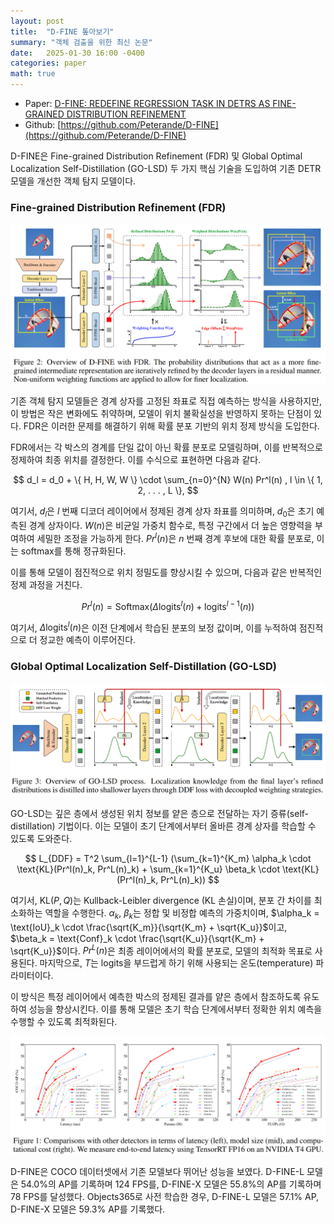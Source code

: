 ```yaml
---
layout: post
title:  "D-FINE 톺아보기"
summary: "객체 검출을 위한 최신 논문"
date:   2025-01-30 16:00 -0400
categories: paper
math: true
---
```


- Paper: [D-FINE: REDEFINE REGRESSION TASK IN DETRS AS FINE-GRAINED DISTRIBUTION REFINEMENT](https://arxiv.org/pdf/2410.13842)
- Github: [https://github.com/Peterande/D-FINE](https://github.com/Peterande/D-FINE)

D-FINE은 Fine-grained Distribution Refinement (FDR) 및 Global Optimal Localization Self-Distillation (GO-LSD) 두 가지 핵심 기술을 도입하여 기존 DETR 모델을 개선한 객체 탐지 모델이다.

### Fine-grained Distribution Refinement (FDR)



![1](/assets/img/post_img/dfine/1.png)



기존 객체 탐지 모델들은 경계 상자를 고정된 좌표로 직접 예측하는 방식을 사용하지만, 이 방법은 작은 변화에도 취약하며, 모델이 위치 불확실성을 반영하지 못하는 단점이 있다. FDR은 이러한 문제를 해결하기 위해 확률 분포 기반의 위치 정제 방식을 도입한다.

FDR에서는 각 박스의 경계를 단일 값이 아닌 확률 분포로 모델링하며, 이를 반복적으로 정제하여 최종 위치를 결정한다. 이를 수식으로 표현하면 다음과 같다.

$$
d_l = d_0 +  \{ H, H, W, W \} \cdot \sum_{n=0}^{N} W(n) Pr^l(n)
, l \in \{ 1, 2, . . . , L \},
$$

여기서, $d_l$은 $l$ 번째 디코더 레이어에서 정제된 경계 상자 좌표를 의미하며, $d_0$은 초기 예측된 경계 상자이다. $W(n)$은 비균일 가중치 함수로, 특정 구간에서 더 높은 영향력을 부여하여 세밀한 조정을 가능하게 한다. $Pr^l(n)$은 $n$ 번째 경계 후보에 대한 확률 분포로, 이는 softmax를 통해 정규화된다.

이를 통해 모델이 점진적으로 위치 정밀도를 향상시킬 수 있으며, 다음과 같은 반복적인 정제 과정을 거친다.

$$
Pr^l(n) = \text{Softmax}\left( \Delta \text{logits}^l(n) + \text{logits}^{l-1}(n) \right)
$$

여기서, $\Delta \text{logits}^l(n)$은 이전 단계에서 학습된 분포의 보정 값이며, 이를 누적하여 점진적으로 더 정교한 예측이 이루어진다.

### Global Optimal Localization Self-Distillation (GO-LSD)



![2](/assets/img/post_img/dfine/2.png)




GO-LSD는 깊은 층에서 생성된 위치 정보를 얕은 층으로 전달하는 자기 증류(self-distillation) 기법이다. 이는 모델이 초기 단계에서부터 올바른 경계 상자를 학습할 수 있도록 도와준다.

$$
L_{DDF} = T^2 \sum_{l=1}^{L-1} (\sum_{k=1}^{K_m} \alpha_k \cdot \text{KL}(Pr^l(n)_k, Pr^L(n)_k) + \sum_{k=1}^{K_u} \beta_k \cdot \text{KL}(Pr^l(n)_k, Pr^L(n)_k))
$$

여기서, $\text{KL}(P, Q)$는 Kullback-Leibler divergence (KL 손실)이며, 분포 간 차이를 최소화하는 역할을 수행한다. $\alpha_k$, $\beta_k$는 정합 및 비정합 예측의 가중치이며, $\alpha_k = \text{IoU}_k \cdot \frac{\sqrt{K_m}}{\sqrt{K_m} + \sqrt{K_u}}$이고, $\beta_k = \text{Conf}_k \cdot \frac{\sqrt{K_u}}{\sqrt{K_m} + \sqrt{K_u}}$이다. $Pr^L(n)$은 최종 레이어에서의 확률 분포로, 모델의 최적화 목표로 사용된다. 마지막으로, $T$는 logits을 부드럽게 하기 위해 사용되는 온도(temperature) 파라미터이다.

이 방식은 특정 레이어에서 예측한 박스의 정제된 결과를 얕은 층에서 참조하도록 유도하여 성능을 향상시킨다. 이를 통해 모델은 초기 학습 단계에서부터 정확한 위치 예측을 수행할 수 있도록 최적화된다.



![3](/assets/img/post_img/dfine/3.png)



D-FINE은 COCO 데이터셋에서 기존 모델보다 뛰어난 성능을 보였다. D-FINE-L 모델은 54.0%의 AP를 기록하며 124 FPS를, D-FINE-X 모델은 55.8%의 AP를 기록하며 78 FPS를 달성했다. Objects365로 사전 학습한 경우, D-FINE-L 모델은 57.1% AP, D-FINE-X 모델은 59.3% AP를 기록했다.